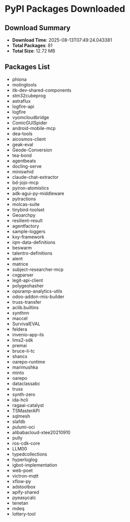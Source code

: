 # PyPI Packages Downloaded

## Download Summary
- **Download Time**: 2025-08-13T07:49:24.043381
- **Total Packages**: 81
- **Total Size**: 12.72 MB

## Packages List
- phiona
- molingtools
- itk-dev-shared-components
- stm32cubeprog
- astraflux
- logfire-api
- logfire
- vyomcloudbridge
- ComicGUISpider
- android-mobile-mcp
- dea-tools
- aicosmos-client
- geak-eval
- Geode-Conversion
- tea-bond
- agentbeats
- docling-serve
- miniswhid
- claude-chat-extractor
- bd-jojo-mcp
- pyiron-atomistics
- adk-agui-py-middleware
- pytractions
- molcas-suite
- tinybird-toolset
- Geoarchpy
- resilient-result
- agentfactory
- sample-loggers
- kxy-framework
- iqm-data-definitions
- beswarm
- talentro-definitions
- aient
- matrice
- subject-researcher-mcp
- cxgparser
- legit-api-client
- polygeohasher
- opsramp-analytics-utils
- odoo-addon-mis-builder
- truss-transfer
- aclib.builtins
- synthnn
- maccel
- SurvivalEVAL
- feldera
- invenio-app-ils
- lims2-sdk
- premai
- bruce-li-tc
- shancx
- oarepo-runtime
- marimushka
- minto
- oarepo
- dataclassabc
- truss
- synth-zero
- ida-hcli
- ragaai-catalyst
- TSMasterAPI
- sqlmesh
- slafdb
- pulumi-oci
- alibabacloud-xtee20210910
- pully
- ros-cdk-core
- LLM00
- typedcollections
- hyperloglog
- igbot-implementation
- web-poet
- victron-mqtt
- xflow-py
- adstoolbox
- apify-shared
- pyeasycalc
- tenetan
- mdeq
- lottery-tool
